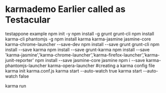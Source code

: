 # karmademo Earlier  called as Testacular

testappone example
npm init -y
npm install -g grunt grunt-cli
npm install karma-cli phantomjs -g
npm install karma karma-jasmine jasmine-core karma-chrome-launcher --save-dev
npm install --save grunt grunt-cli 
npm install --save karma 
npm install --save grunt-karma 
npm install --save 'karma-jasmine','karma-chrome-launcher','karma-firefox-launcher','karma-junit-reporter'
npm install --save jasmine-core jasmine
npm i --save karma-phantomjs-launcher karma-opera-launcher
#creating a karma config file 
karma init karma.conf.js 
karma start --auto-watch true 
karma start --auto-watch false 

karma run 

